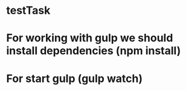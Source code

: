 # testTask
# For working with gulp we should install dependencies (npm install)
# For start gulp (gulp watch) 
